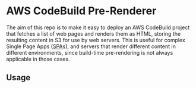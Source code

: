 # AWS CodeBuild Pre-Renderer

The aim of this repo is to make it easy to deploy an AWS CodeBuild
project that fetches a list of web pages and renders them as HTML, storing the
resulting content in S3 for use by web servers. This is useful for
complex Single Page Apps (<abbr title="Single Page App">SPA</abbr>s),
and servers that render different content in different environments,
since build-time pre-rendering is not always applicable in those cases.

## Usage

